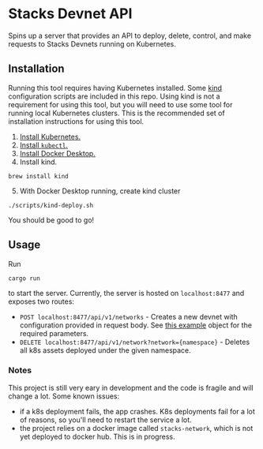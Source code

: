 # Stacks Devnet API
Spins up a server that provides an API to deploy, delete, control, and make requests to Stacks Devnets running on Kubernetes.

## Installation
Running this tool requires having Kubernetes installed. Some [kind](https://kind.sigs.k8s.io/) configuration scripts are included in this repo. Using kind is not a requirement for using this tool, but you will need to use some tool for running local Kubernetes clusters. This is the recommended set of installation instructions for using this tool.
1. [Install Kubernetes.](https://kubernetes.io/releases/download/)
2. [Install `kubectl`.](https://kubernetes.io/releases/download/#kubectl)
3. [Install Docker Desktop.](https://docs.docker.com/desktop/install/mac-install/)
4. Install kind.
```
brew install kind
```
5. With Docker Desktop running, create kind cluster
```
./scripts/kind-deploy.sh
```

You should be good to go!

## Usage
Run
```
cargo run
```

to start the server. Currently, the server is hosted on `localhost:8477` and exposes two routes:
 - `POST localhost:8477/api/v1/networks` - Creates a new devnet with configuration provided in request body. See [this example](./examples/new-network.example.json) object for the required parameters.
 - `DELETE localhost:8477/api/v1/network?network={namespace}` - Deletes all k8s assets deployed under the given namespace.

### Notes
This project is still very eary in development and the code is fragile and will change a lot. Some known issues:
 - if a k8s deployment fails, the app crashes. K8s deployments fail for a lot of reasons, so you'll need to restart the service a lot.
 - the project relies on a docker image called `stacks-network`, which is not yet deployed to docker hub. This is in progress.